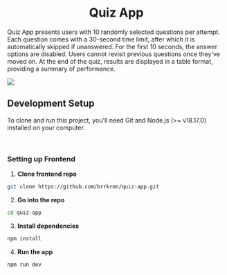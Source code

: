 <h1 align="center">
  Quiz App
  <br>
</h1>

Quiz App presents users with 10 randomly selected questions per attempt. Each question comes with a 30-second time limit, after which it is automatically skipped if unanswered. For the first 10 seconds, the answer options are disabled. Users cannot revisit previous questions once they've moved on. At the end of the quiz, results are displayed in a table format, providing a summary of performance.

  <a >
    <img src="https://vercelbadge.vercel.app/api/brrkrmn/quiz-app?style=plastic" />
  </a>

<br>

## Development Setup

To clone and run this project, you'll need Git and Node.js (>= v18.17.0) installed on your computer.

<br>

### Setting up Frontend

1. **Clone frontend repo**
```bash
git clone https://github.com/brrkrmn/quiz-app.git
```
2. **Go into the repo**
```bash
cd quiz-app
```
3. **Install dependencies**
```bash
npm install
```
4. **Run the app**
```bash
npm run dev
```

<br>


